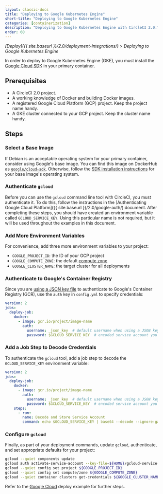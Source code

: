 ```yaml
---
layout: classic-docs
title: "Deploying to Google Kubernetes Engine"
short-title: "Deploying to Google Kubernetes Engine"
categories: [containerization]
description: "Deploying to Google Kubernetes Engine with CircleCI 2.0."
order: 60
---
```


*[Deploy]({{ site.baseurl }}/2.0/deployment-integrations/) > Deploying to Google Kubernetes Engine*

In order to deploy to Google Kubernetes Engine (GKE),
you must install the [Google Cloud SDK](https://cloud.google.com/sdk/) in your primary container.

## Prerequisites

- A CircleCI 2.0 project.
- A working knowledge of Docker and building Docker images.
- A registered Google Cloud Platform (GCP) project. Keep the project name handy.
- A GKE cluster connected to your GCP project. Keep the cluster name handy.

## Steps

### Select a Base Image

If Debian is an acceptable operating system for your primary container,
consider using Google's base image.
You can find this image on DockerHub as [`google/cloud-sdk`](https://hub.docker.com/r/google/cloud-sdk/).
Otherwise, follow the [SDK installation instructions](https://cloud.google.com/sdk/) for your base image's operating system.

### Authenticate `gcloud`

Before you can use the `gcloud` command line tool with CircleCI,
you must authenticate it.
To do this,
follow the instructions in the [Authenticating Google Cloud Platform]({{ site.baseurl }}/2.0/google-auth/) document.
After completing these steps,
you should have created an environment variable called `GCLOUD_SERVICE_KEY`.
Using this particular name is not required,
but it will be used throughout the examples in this document.

### Add More Environment Variables

For convenience, add three more environment variables to your project:

- `GOOGLE_PROJECT_ID`: the ID of your GCP project
- `GOOGLE_COMPUTE_ZONE`: the default [compute zone](https://cloud.google.com/compute/docs/regions-zones/)
- `GOOGLE_CLUSTER_NAME`: the target cluster for all deployments

### Authenticate to Google's Container Registry

Since you are [using a JSON key file](https://cloud.google.com/container-registry/docs/advanced-authentication#using_a_json_key_file)
to authenticate to Google's Container Registry (GCR),
use the `auth` key in `config.yml`
to specify credentials:

```yaml
version: 2
jobs:
  deploy-job:
    docker:
      - image: gcr.io/project/image-name
        auth:
          username: _json_key  # default username when using a JSON key file to authenticate
          password: $GCLOUD_SERVICE_KEY  # encoded service account you created
```

### Add a Job Step to Decode Credentials

To authenticate the `gcloud` tool,
add a job step to decode the `GCLOUD_SERVICE_KEY` environment variable:

```yaml
version: 2
jobs:
  deploy-job:
    docker:
      - image: gcr.io/project/image-name
        auth:
          username: _json_key  # default username when using a JSON key file to authenticate
          password: $GCLOUD_SERVICE_KEY  # encoded service account you created
    steps:
      - run:
        name: Decode and Store Service Account
        command: echo $GCLOUD_SERVICE_KEY | base64 --decode --ignore-garbage > ${HOME}/gcloud-service-key.json
```

### Configure `gcloud`

Finally, as part of your deployment commands,
update `gcloud`, authenticate, and set appropriate defaults for your project:

```bash
gcloud --quiet components update
gcloud auth activate-service-account --key-file=${HOME}/gcloud-service-key.json
gcloud --quiet config set project ${GOOGLE_PROJECT_ID}
gcloud --quiet config set compute/zone ${GOOGLE_COMPUTE_ZONE}
gcloud --quiet container clusters get-credentials ${GOOGLE_CLUSTER_NAME}
```

Refer to the [Google Cloud](https://circleci.com/docs/2.0/deployment-integrations/#google-cloud) deploy example for further steps.

